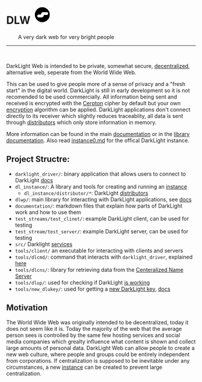 # DLW <img src="dl_logo.png" alt="logo" width="50"/>

&nbsp;&nbsp;&nbsp;&nbsp;&nbsp;&nbsp;&nbsp;&nbsp;A very dark web for very bright people

---
<br>

DarkLight Web is intended to be private, somewhat secure, [decentralized](docs/instances.md),
alternative web, seperate from the World Wide Web.

This can be used to give people more of a sense of privacy and a "fresh start" in the digital world. DarkLight is still
in early development so it is not recomended to be used commercially. All information being sent and received is
encrypted with the [Cerpton](https://nathanmcmillan54/cerpton) cipher by default but your own [encryption](docs)
algorithm can be applied. DarkLight applications don't connect directly to its receiver which slightly reduces
traceablity, all data is sent through [distributors](documentation/distributors.md) which only store information in
memory.

More information can be found in the main [documentation](documentation/) or in the
[library documentation](https://docs.rs/dlwp/latest/dlwp). Also read [instance0.md](instance0.md) for the offical
DarkLight instance.

## Project Structre:

- ``darklight_driver/``: binary application that allows users to connect to DarkLight
[docs](documentation/driver/main.md)
- ``dl_instance/``: A library and tools for creating and running an [instance](documentation/instances.md)
    - ``dl_instance/distributor/*``: DarkLight [distributors](documentation/distributors.md)
- ``dlwp/``: main library for interacting with DarkLight applications, see [docs](https://docs.rs/dlwp/latest/dlwp)
- ``documentation/``: markdown files that explain how parts of DarkLight work and how to use them
- ``test_streams/test_clinet/``: example DarkLight client, can be used for testing
- ``test_stream/test_server/``: example DarkLight server, can be used for testing
- ``src/`` Darklight [services](documentation/information_servers.md)
- ``tools/client/`` an executable for interacting with clients and servers
- ``tools/dlcmd/``: command that interacts with ``darklight_driver``, explained [here](documentation/cmd.md#dlcmd)
- ``tools/dlcns/``: library for retrieving data from the [Centeralized Name Server](documentation/cns/)
- ``tools/dlup/``: used for checking if DarkLight [is working](documentation/cmd.md#dlup)
- ``tools/new_dlukey/``: used for getting a [new DarkLight key](documentation/driver/keys.md),
[docs](documentation/cmd.md#new_dlukey)

## Motivation

The World Wide Web was originally intended to be decentralized, today it does not seem like it is. Today the majority
of the web that the average person sees is controlled by the same few hosting services and social media companies which
grealty influence what content is shown and collect large amounts of personal data. DarkLight Web can allow people to
create a new web culture, where people and groups could be entirely independent from corporations. If centralization is
supposed to be inevitable under any circumstances, a new [instance](documentation/instances.md) can
be created to prevent large centralization.
